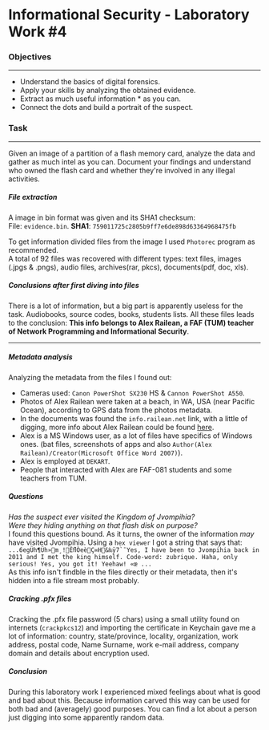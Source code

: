 # Informational Security - Laboratory Work #4

### Objectives
-----
  * Understand the basics of digital forensics.
  * Apply your skills by analyzing the obtained evidence.
  * Extract as much useful information * as you can.
  * Connect the dots and build a portrait of the suspect.
  
### Task
-----
Given an image of a partition of a flash memory card, analyze the data and gather as much intel as you can.
Document your findings and understand who owned the flash card and whether they're involved in any illegal activities.   

##### File extraction
A image in bin format was given and its SHA1 checksum:  
File: `evidence.bin`. **SHA1**: `759011725c2805b9ff7e6de898d63364968475fb`

To get information divided files from the image I used `Photorec` program as recommended.  
A total of 92 files was recovered with different types: text files, images (.jpgs & .pngs), audio files, archives(rar, pkcs), documents(pdf, doc, xls).

##### Conclusions after first diving into files
There is a lot of information, but a big part is apparently useless for the task. Audiobooks, source codes, books, students lists. All these files leads to the conclusion: **This info belongs to Alex Railean, a FAF (TUM) teacher of Network Programming and Informational Security**.
___
##### Metadata analysis
Analyzing the metadata from the files I found out:
  * Cameras used: `Canon PowerShot SX230` HS & `Cannon PowerShot A550`.
  * Photos of Alex Railean were taken at a beach, in WA, USA (near Pacific Ocean), according to GPS data from the photos metadata.
  * In the documents was found the `info.railean.net` link, with a little of digging, more info about Alex Railean could be found [here](http://railean.net/index.php/2007/02/11/about_alex_railean).
  * Alex is a MS Windows user, as a lot of files have specifics of Windows ones. (bat files, screenshots of apps and also `Author(Alex Railean)/Creator(Microsoft Office Word 2007)`).
  * Alex is employed at `DEKART`.
  * People that interacted with Alex are FAF-081 students and some teachers from TUM.
##### Questions
*Has the suspect ever visited the Kingdom of Jvompihia?  
Were they hiding anything on that flash disk on purpose?*  
I found this questions bound.
As it turns, the owner of the information *may* have visited Jvompihia. Using a `hex viewer` I got a string that says that:  
    ```
    ...6egÜh¶Üh»m¸!ÊﬂÒeèÇ∞H&‰ÿ7`¯Yes, I have been to Jvompihia back in 2011 and I met the king himself. Code-word: zubrique. Haha, only serious! Yes, you got it! Yeehaw! «œ ...
    ```  
As this info isn't findble in the files directly or their metadata, then it's hidden into a file stream most probably.

##### Cracking .pfx files
Cracking the .pfx file password (5 chars) using a small utility found on internets (`crackpkcs12`) and importing the certificate in Keychain gave me a lot of information: country, state/province, locality, organization, work address, postal code, Name Surname, work e-mail address, company domain and details about encryption used.


##### Conclusion
During this laboratory work I experienced mixed feelings about what is good and bad about this. Because information carved this way can be used for both bad and (averagely) good purposes. 
You can find a lot about a person just digging into some apparently random data.













